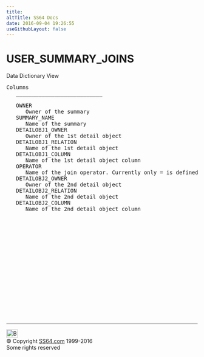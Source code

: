 ```yaml
---
title:
altTitle: SS64 Docs
date: 2016-09-04 19:26:55
useGithubLayout: false
---
```

<!-- #BeginLibraryItem "/Library/head_orad.lbi" --><!-- #EndLibraryItem --><h1>USER_SUMMARY_JOINS </h1><p> Data Dictionary View </p> 
 
<pre>Columns
   ___________________________
 
   OWNER
      Owner of the summary
   SUMMARY_NAME
      Name of the summary
   DETAILOBJ1_OWNER
      Owner of the 1st detail object
   DETAILOBJ1_RELATION
      Name of the 1st detail object
   DETAILOBJ1_COLUMN
      Name of the 1st detail object column
   OPERATOR
      Name of the join operator. Currently only = is defined
   DETAILOBJ2_OWNER
      Owner of the 2nd detail object
   DETAILOBJ2_RELATION
      Name of the 2nd detail object
   DETAILOBJ2_COLUMN
      Name of the 2nd detail object column

</pre><!-- #BeginLibraryItem "/Library/foot_orad.lbi" --><p>
<!-- oracle-footer -->
<ins class="adsbygoogle" style="display:inline-block;width:300px;height:250px" data-ad-client="ca-pub-6140977852749469" data-ad-slot="4275490898"></ins>
<script>
(adsbygoogle = window.adsbygoogle || []).push({});
</script></p>
<hr>
<div id="bl" class="footer"><a href="USER_SUMMARY_JOINS.html#"><img src="../images/top.png" width="30" height="22" alt="Back to the Top"></a></div>
<div id="br" class="footer, tagline">© Copyright <a href="../index.html">SS64.com</a> 1999-2016<br>
Some rights reserved</div>
<!-- #EndLibraryItem -->

